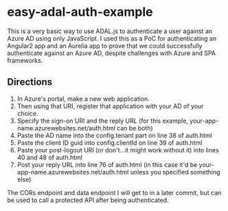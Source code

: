 # easy-adal-auth-example
This is a very basic way to use ADAL.js to authenticate a user against an Azure AD using only JavaScript. I used this as a PoC for authenticating an Angular2 app and an Aurelia app to prove that we could successfully authenticate against an Azure AD, despite challenges with Azure and SPA frameworks.

## Directions

1. In Azure's portal, make a new web application. 
2. Then using that URI, register that application with your AD of your choice. 
3. Specify the sign-on URI and the reply URL (for this example, your-app-name.azurewebsites.net/auth.html can be both)
4. Paste the AD name into the config.tenant part on line 38 of auth.html
5. Paste the client ID guid into config.clientId on line 39 of auth.html
6. Paste your post-logout URI (or don't...it might work without it) into lines 40 and 48 of auth.html
7. Post your reply URL into line 76 of auth.html (in this case it'd be your-app-name.azurewebsites.net/auth.html unless you specified something else)

The CORs endpoint and data endpoint I will get to in a later commit, but can be used to call a protected API after being authenticated.
